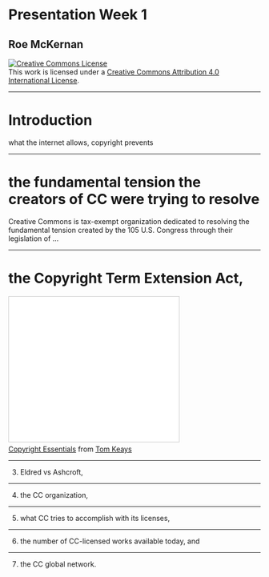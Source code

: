 # Presentation Week 1
## Roe McKernan

<a rel="license" href="http://creativecommons.org/licenses/by/4.0/"><img alt="Creative Commons License" style="border-width:0" src="https://i.creativecommons.org/l/by/4.0/88x31.png" /></a><br />This work is licensed under a <a rel="license" href="http://creativecommons.org/licenses/by/4.0/">Creative Commons Attribution 4.0 International License</a>.
___
# Introduction
what the internet allows, copyright prevents
___

# the fundamental tension the creators of CC were trying to resolve
Creative Commons is tax-exempt organization dedicated to resolving the fundamental tension created by the 105 U.S. Congress through their legislation of ...   
___
# the Copyright Term Extension Act,
<div><iframe src="//www.slideshare.net/slideshow/embed_code/key/LFYEYVRMl00kZ1" width="340" height="290" frameborder="0" marginwidth="0" marginheight="0" scrolling="no" style="border:1px solid #CCC; border-width:1px; margin-bottom:5px; max-width: 100%;" allowfullscreen> </iframe> <div style="margin-bottom:5px"> 
<a href="htp://www.slideshare.net/tomkeays/copyright-essentials">Copyright Essentials</a> from <a href="http://www.slideshare.net/tomkeays">Tom Keays</a></div>

___
    
3.  Eldred vs Ashcroft,
___
    
    
4.  the CC organization,
___
    
    
5.  what CC tries to accomplish with its licenses,
___
    
    
6.    the number of CC-licensed works available today, and
___
    
    
7.    the CC global network.


